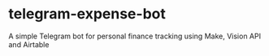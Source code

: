 # telegram-expense-bot
A simple Telegram bot for personal finance tracking using Make, Vision API and Airtable
